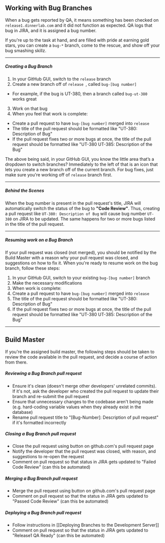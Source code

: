 ## Working with Bug Branches

When a bug gets reported by QA, it means something has been checked on `release1.dinnerlab.com` and it did not function as expected. QA logs that bug in JIRA, and it is assigned a bug number.

If you're up to the task at hand, and are filled with pride at earning gold stars, you can create a `bug-*` branch, come to the rescue, and show off your bug smashing skillz.

***

##### Creating a Bug Branch

1. In your GitHub GUI, switch to the `release` branch
2. Create a new branch off of `release `, called `bug-[bug number]`
  - For example, if the bug is UT-380, then a branch called `bug-ut-380` works great
3. Work on that bug
4. When you feel that work is complete:
  - Create a pull request to have `bug-[bug number]` merged into `release`
  - The title of the pull request should be formatted like "UT-380: Description of Bug"
  - If the pull request fixes two or more bugs at once, the title of the pull request should be formatted like "UT-380 UT-385: Description of the Bug"

The above being said, in your GitHub GUI, you know the little area that’s a dropdown to switch branches? Immediately to the left of that is an icon that lets you create a new branch off of the current branch. For bug fixes, just make sure you're working off of `release` branch first.

***

##### Behind the Scenes

When the bug number is present in the pull request's title, JIRA will automatically switch the status of the bug to **"Code Review"**. Thus, creating a pull request like `UT-380: Description of Bug` will cause bug number `UT-380` on JIRA to be updated. The same happens for two or more bugs listed in the title of the pull request.

***

##### Resuming work on a Bug Branch

If your pull request was closed (not merged), you should be notified by the Build Master with a reason why your pull request was closed, and suggestions on how to fix it. When you're ready to resume work on the bug branch, follow these steps:

1. In your GitHub GUI, switch to your existing `bug-[bug number]` branch
2. Make the necessary modifications
3. When work is complete:
 1. Create a pull request to have `bug-[bug number]` merged into `release`
 2. The title of the pull request should be formatted like "UT-380: Description of Bug"
 3. If the pull request fixes two or more bugs at once, the title of the pull request should be formatted like "UT-380 UT-385: Description of the Bug"

***

## Build Master
If you're the assigned build master, the following steps should be taken to review the code available in the pull request, and decide a course of action from there.

##### Reviewing a Bug Branch _pull request_
- Ensure it's clean (doesn't merge other developers' unrelated commits). If it's not, ask the developer who created the pull request to update their branch and re-submit the pull request
- Ensure that unnecessary changes to the codebase aren't being made (e.g. hard-coding variable values when they already exist in the database)
- Rename pull request title to "[Bug-Number]: Description of pull request" if it's formatted incorrectly

##### Closing a Bug Branch _pull request_
- Close the pull request using button on github.com's pull request page
- Notify the developer that the pull request was closed, with reason, and suggestions to re-open the request
- Comment on pull request so that status in JIRA gets updated to "Failed Code Review" (can this be automated)

##### Merging a Bug Branch _pull request_
- Merge the pull request using button on github.com's pull request page
- Comment on pull request so that the status in JIRA gets updated to "Passed Code Review" (can this be automated)

##### Deploying a Bug Branch _pull request_
- Follow instructions in [[Deploying Branches to the Development Server]]
- Comment on pull request so that the status in JIRA gets updated to "Release1 QA Ready" (can this be automated)